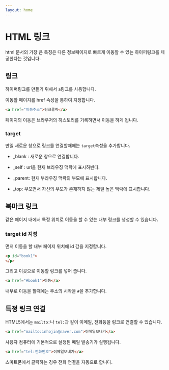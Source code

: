 ```yaml
---
layout: home
---
```


# HTML 링크

html 문서의 가장 큰 특징은 다른 정보페이지로 빠르게 이동할 수 있는 하이퍼링크를 제공한다는 것입니다.



## 링크

하이퍼링크를 만들기 위해서 `a`링크를 사용합니다.

이동할 페이지를 href 속성을 통하여 지정합니다.



```html
<a href="이동주소">링크클릭</a>
```



페이지의 이동은 브라우저의 히스토리를 기록하면서 이동을 하게 됩니다.



### target

만일 새로운 창으로 링크를 연결할때에는 `target`속성을 추가합니다.

* _blank : 새로운 창으로 연결합니다.



* _self : url을 현재 브라우징 맥락에 표시하빈다.
* _parent: 현재 부라우징 맥락의 부모에 표시합니다.
* _top: 부모면서 자신의 부모가 존재하지 않는 제일 높은 맥락에 표시합니다.





## 북마크 링크

같은 페이지 내에서 특정 위치로 이동을 할 수 있는 내부 링크를 생성할 수 있습니다.



### target id 지정

먼저 이동을 할 내부 페이지 위치에 id 값을 지정합니다.

```html
<p id="book1">
</p>
```



그리고 이곳으로 이동할 링크를 넣어 줍니다.



```html
<a href="#book1">이동</a>
```



내부로 이동을 할때에는 주소의 시작을 `#`을 추가합니다.



## 특정 링크 연결

HTML5에서는 `mailto:`나 `tel:`과 같이 이메일, 전화등을 링크로 연결할 수 있습니다.



```html
<a href="mailto:inhojin@naver.com">이메일보내기</a>
```

사용자 컴퓨터에 기본적으로 설정된 메일 발송기가 실행됩니다.



```html
<a href="tel:전화번호">이메일보내기</a>
```

스마트폰에서 클릭하는 경우 전화 연결을 자동으로 합니다.



